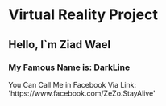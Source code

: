 <h1> Virtual Reality Project </h1>
<h2> Hello, I`m Ziad Wael </h2>
<h3> My Famous Name is: DarkLine </h3>
You Can Call Me in Facebook Via Link: 'https://www.facebook.com/ZeZo.StayAlive'
